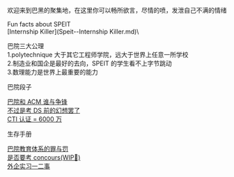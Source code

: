 欢迎来到巴黑的聚集地，在这里你可以畅所欲言，尽情的喷，发泄自己不满的情绪

Fun facts about SPEIT\
\[Internship Killer\](Speit--Internship Killer.md)\\

巴院三大公理\
1.polytechnique 大于其它工程师学院，远大于世界上任意一所学校\
2.制造业和国企是最好的去向，SPEIT 的学生看不上字节跳动\
3.数理能力是世界上最重要的能力

巴院段子

[巴院和 ACM 谁与争锋](SPEIT_VS_ACM.md)\
[不过是考 DS 前的幻想罢了](jest_of_SPEIT.md)\
[CTI 认证 = 6000 万](value_of_CTI.md)

生存手册

[巴院教育体系的罪与罚](education_at_SPEIT.md)\
[是否要考 concours(WIP🚧)](Life_at_X)\
[外企实习一二事](Intern_international_company.md)
